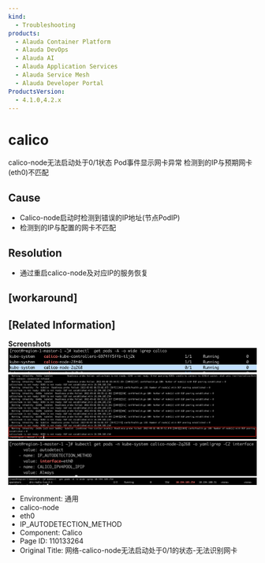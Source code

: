 ```yaml
---
kind:
  - Troubleshooting
products:
  - Alauda Container Platform
  - Alauda DevOps
  - Alauda AI
  - Alauda Application Services
  - Alauda Service Mesh
  - Alauda Developer Portal
ProductsVersion:
  - 4.1.0,4.2.x
---
```

<!-- A type of document that involves encountering a fault, diagnosing it, performing root cause analysis, and providing solutions. -->

# calico

calico-node无法启动处于0/1状态 Pod事件显示网卡异常 检测到的IP与预期网卡(eth0)不匹配

## Cause
- Calico-node启动时检测到错误的IP地址(节点PodIP)
- 检测到的IP与配置的网卡不匹配

## Resolution
- 通过重启calico-node及对应IP的服务恢复

## [workaround]

## [Related Information]
**Screenshots**
![](assets/wang-luo-calico-nodewu-fa-qi-dong-chu-yu-0-1de-zhuang-tai-wu-fa-shi-bie-wang-qia/image2022-3-5_11-3-23.png)
![](assets/wang-luo-calico-nodewu-fa-qi-dong-chu-yu-0-1de-zhuang-tai-wu-fa-shi-bie-wang-qia/image2022-3-5_11-5-59.png)
![](assets/wang-luo-calico-nodewu-fa-qi-dong-chu-yu-0-1de-zhuang-tai-wu-fa-shi-bie-wang-qia/image2022-3-5_11-6-36.png)
![](assets/wang-luo-calico-nodewu-fa-qi-dong-chu-yu-0-1de-zhuang-tai-wu-fa-shi-bie-wang-qia/image2022-3-5_11-8-11.png)
- Environment: 通用
- calico-node
- eth0
- IP_AUTODETECTION_METHOD
- Component: Calico
- Page ID: 110133264
- Original Title: 网络-calico-node无法启动处于0/1的状态-无法识别网卡
